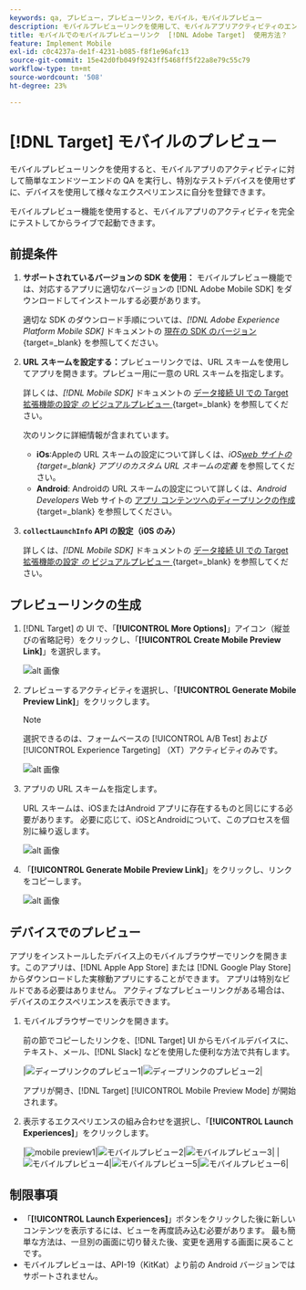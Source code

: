 ```yaml
---
keywords: qa, プレビュー，プレビューリンク，モバイル，モバイルプレビュー
description: モバイルプレビューリンクを使用して、モバイルアプリアクティビティのエンドツーエンドの QA を実行します。
title: モバイルでのモバイルプレビューリンク  [!DNL Adobe Target]  使用方法？
feature: Implement Mobile
exl-id: c0c4237a-de1f-4231-b085-f8f1e96afc13
source-git-commit: 15e42d0fb049f9243ff5468ff5f22a8e79c55c79
workflow-type: tm+mt
source-wordcount: '508'
ht-degree: 23%

---
```


# [!DNL Target] モバイルのプレビュー

モバイルプレビューリンクを使用すると、モバイルアプリのアクティビティに対して簡単なエンドツーエンドの QA を実行し、特別なテストデバイスを使用せずに、デバイスを使用して様々なエクスペリエンスに自分を登録できます。

モバイルプレビュー機能を使用すると、モバイルアプリのアクティビティを完全にテストしてからライブで起動できます。

## 前提条件

1. **サポートされているバージョンの SDK を使用：** モバイルプレビュー機能では、対応するアプリに適切なバージョンの [!DNL Adobe Mobile SDK] をダウンロードしてインストールする必要があります。

   適切な SDK のダウンロード手順については、*[!DNL Adobe Experience Platform Mobile SDK]* ドキュメントの [ 現在の SDK のバージョン ](https://developer.adobe.com/client-sdks/documentation/current-sdk-versions/){target=_blank} を参照してください。

1. **URL スキームを設定する：**&#x200B;プレビューリンクでは、URL スキームを使用してアプリを開きます。プレビュー用に一意の URL スキームを指定します。

   詳しくは、*[!DNL Mobile SDK]* ドキュメントの [ データ接続 UI での Target 拡張機能の設定 *の* ビジュアルプレビュー ](https://developer.adobe.com/client-sdks/documentation/adobe-target/#visual-preview){target=_blank} を参照してください。

   次のリンクに詳細情報が含まれています。

   * **iOs**:Appleの URL スキームの設定について詳しくは、*iOS[web サイトの ](https://developer.apple.com/documentation/xcode/defining-a-custom-url-scheme-for-your-app){target=_blank} アプリのカスタム URL スキームの定義* を参照してください。
   * **Android**: Androidの URL スキームの設定について詳しくは、*Android Developers* Web サイトの [ アプリ コンテンツへのディープリンクの作成 ](https://developer.android.com/training/app-links/deep-linking){target=_blank} を参照してください。

1. **`collectLaunchInfo` API の設定（i0S のみ）**

   詳しくは、*[!DNL Mobile SDK]* ドキュメントの [ データ接続 UI での Target 拡張機能の設定 *の* ビジュアルプレビュー ](https://developer.adobe.com/client-sdks/documentation/adobe-target/#visual-preview){target=_blank} を参照してください。

## プレビューリンクの生成

1. [!DNL Target] の UI で、「**[!UICONTROL More Options]**」アイコン（縦並びの省略記号）をクリックし、「**[!UICONTROL Create Mobile Preview Link]**」を選択します。

   ![alt 画像 ](assets/mobile-preview-create.png)

1. プレビューするアクティビティを選択し、「**[!UICONTROL Generate Mobile Preview Link]**」をクリックします。

   >[!NOTE]
   >
   >選択できるのは、フォームベースの [!UICONTROL A/B Test] および [!UICONTROL Experience Targeting] （XT）アクティビティのみです。

   ![alt 画像 ](assets/mobile-preview-select-activities.png)

1. アプリの URL スキームを指定します。

   URL スキームは、iOSまたはAndroid アプリに存在するものと同じにする必要があります。 必要に応じて、iOSとAndroidについて、このプロセスを個別に繰り返します。

   ![alt 画像 ](assets/mobile-preview-enter-url-scheme.png)

1. 「**[!UICONTROL Generate Mobile Preview Link]**」をクリックし、リンクをコピーします。

   ![alt 画像 ](assets/mobile-preview-generate-and-copy.png)

## デバイスでのプレビュー

アプリをインストールしたデバイス上のモバイルブラウザーでリンクを開きます。このアプリは、[!DNL Apple App Store] または [!DNL Google Play Store] からダウンロードした実稼動アプリにすることができます。 アプリは特別なビルドである必要はありません。 アクティブなプレビューリンクがある場合は、デバイスのエクスペリエンスを表示できます。

1. モバイルブラウザーでリンクを開きます。

   前の節でコピーしたリンクを、[!DNL Target] UI からモバイルデバイスに、テキスト、メール、[!DNL Slack] などを使用した便利な方法で共有します。

   |![ディープリンクのプレビュー1](assets/mobile-preview-open-deeplink.png)|![ディープリンクのプレビュー2](assets/mobile-preview-open-app.png)|

   アプリが開き、[!DNL Target] [!UICONTROL Mobile Preview Mode] が開始されます。

1. 表示するエクスペリエンスの組み合わせを選択し、「**[!UICONTROL Launch Experiences]**」をクリックします。

   |![mobile preview1](assets/mobile-preview-experience-selection-1.png)|![モバイルプレビュー2](assets/mobile-preview-experience-result-1-france.png)|![モバイルプレビュー3](assets/mobile-preview-experience-result-1-shipfree.png)|
|![モバイルプレビュー4](assets/mobile-preview-experience-selection-2.png)|![モバイルプレビュー5](assets/mobile-preview-experience-result-2-aus.png)|![モバイルプレビュー6](assets/mobile-preview-experience-result-2-10off.png)|

## 制限事項

* 「**[!UICONTROL Launch Experiences]**」ボタンをクリックした後に新しいコンテンツを表示するには、ビューを再度読み込む必要があります。 最も簡単な方法は、一旦別の画面に切り替えた後、変更を適用する画面に戻ることです。
* モバイルプレビューは、API-19（KitKat）より前の Android バージョンではサポートされません。
